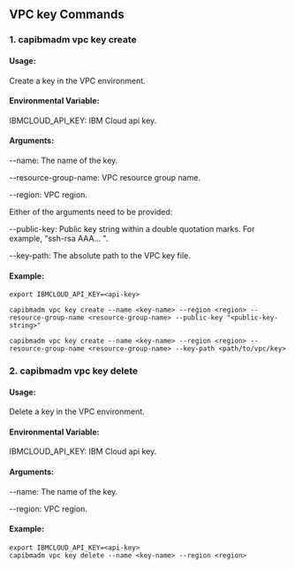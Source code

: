 ## VPC key Commands

 ### 1. capibmadm vpc key create

 #### Usage: 
 Create a key in the VPC environment.

 #### Environmental Variable:
 IBMCLOUD_API_KEY: IBM Cloud api key.

 #### Arguments:

  --name: The name of the key. 

  --resource-group-name: VPC resource group name.

  --region: VPC region.

 Either of the arguments need to be provided:

  --public-key: Public key string within a double quotation marks. For example, "ssh-rsa AAA... ".

  --key-path: The absolute path to the VPC key file.


 #### Example:
 ```shell
 export IBMCLOUD_API_KEY=<api-key>

 capibmadm vpc key create --name <key-name> --region <region> --resource-group-name <resource-group-name> --public-key "<public-key-string>"

 capibmadm vpc key create --name <key-name> --region <region> --resource-group-name <resource-group-name> --key-path <path/to/vpc/key>
 ```

 ### 2. capibmadm vpc key delete

 #### Usage:
 Delete a key in the VPC environment.

 #### Environmental Variable:
 IBMCLOUD_API_KEY: IBM Cloud api key.

 #### Arguments:

  --name: The name of the key.

  --region: VPC region.

 #### Example:
 ```shell
 export IBMCLOUD_API_KEY=<api-key>
 capibmadm vpc key delete --name <key-name> --region <region>
 ```
